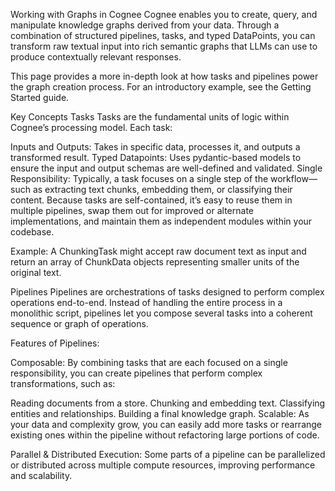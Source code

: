 Working with Graphs in Cognee
Cognee enables you to create, query, and manipulate knowledge graphs derived from your data. Through a combination of structured pipelines, tasks, and typed DataPoints, you can transform raw textual input into rich semantic graphs that LLMs can use to produce contextually relevant responses.

This page provides a more in-depth look at how tasks and pipelines power the graph creation process. For an introductory example, see the Getting Started guide.

Key Concepts
Tasks
Tasks are the fundamental units of logic within Cognee’s processing model. Each task:

Inputs and Outputs: Takes in specific data, processes it, and outputs a transformed result.
Typed Datapoints: Uses pydantic-based models to ensure the input and output schemas are well-defined and validated.
Single Responsibility: Typically, a task focuses on a single step of the workflow—such as extracting text chunks, embedding them, or classifying their content.
Because tasks are self-contained, it’s easy to reuse them in multiple pipelines, swap them out for improved or alternate implementations, and maintain them as independent modules within your codebase.

Example: A ChunkingTask might accept raw document text as input and return an array of ChunkData objects representing smaller units of the original text.

Pipelines
Pipelines are orchestrations of tasks designed to perform complex operations end-to-end. Instead of handling the entire process in a monolithic script, pipelines let you compose several tasks into a coherent sequence or graph of operations.

Features of Pipelines:

Composable: By combining tasks that are each focused on a single responsibility, you can create pipelines that perform complex transformations, such as:

Reading documents from a store.
Chunking and embedding text.
Classifying entities and relationships.
Building a final knowledge graph.
Scalable: As your data and complexity grow, you can easily add more tasks or rearrange existing ones within the pipeline without refactoring large portions of code.

Parallel & Distributed Execution: Some parts of a pipeline can be parallelized or distributed across multiple compute resources, improving performance and scalability.

